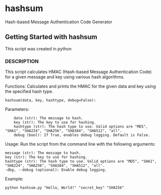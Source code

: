 # hashsum
Hash-based Message Authentication Code Generator

## Getting Started with hashsum

This script was created in python

### DESCRIPTION
This script calculates HMAC (Hash-based Message Authentication Code) for a given message and key using various hash algorithms.

Functions: Calculates and prints the HMAC for the given data and key using the specified hash type.

    hashsum(data, key, hashtype, debug=False):

Parameters:

        data (str): The message to hash.
        key (str): The key to use for hashing.
        hashtype (str): The hash type to use. Valid options are "MD5", "SHA1", "SHA224", "SHA256", "SHA384", "SHA512", "all".
        debug (bool): If True, enables debug logging. Default is False.

Usage: Run the script from the command line with the following arguments:

    message (str): The message to hash.
    key (str): The key to use for hashing.
    hashtype (str): The hash type to use. Valid options are "MD5", "SHA1", "SHA224", "SHA256", "SHA384", "SHA512", "all".
    -dbg, --debug (optional): Enable debug logging.

Example:

    python hashsum.py "Hello, World!" "secret_key" "SHA256"